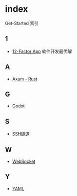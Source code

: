# index
Get-Started 索引
## 1
- [12-Factor App](https://12factor.net/zh_cn) 软件开发最优解

## A

- [Axum - Rust](https://axum.rs/)

## G

- [Godot](https://www.bilibili.com/video/BV14Y411h7Po) 


## S
- [SSH隧道](https://www.lixueduan.com/posts/linux/07-ssh-tunnel/)


## W

- [WebSocket](https://www.bilibili.com/video/BV1oo4y1w7Rm)


## Y
- [YAML](https://dev.to/paulasantamaria/introduction-to-yaml-125f)
